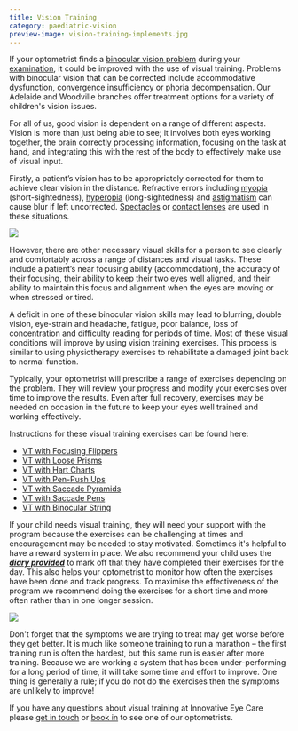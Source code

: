 ```yaml
---
title: Vision Training
category: paediatric-vision
preview-image: vision-training-implements.jpg
---
```

<div class="employee-heading">
<p>If your optometrist finds a <a href="/what-we-do/childrens-vision">binocular vision problem</a> during your <a href="/what-we-do/eye-exam">examination</a>, it could be improved with the use of visual training.  Problems with binocular vision that can be corrected include accommodative dysfunction, convergence insufficiency or phoria decompensation. Our Adelaide and Woodville branches offer treatment options for a variety of children's vision issues.</p>
</div>

For all of us, good vision is dependent on a range of different aspects. Vision is more than just being able to see; it involves both eyes working together, the brain correctly processing information, focusing on the task at hand, and integrating this with the rest of the body to effectively make use of visual input.

Firstly, a patient’s vision has to be appropriately corrected for them to achieve clear vision in the distance. Refractive errors including [myopia](/what-we-do/myopia) (short-sightedness), [hyperopia](/what-we-do/hyperopia) (long-sightedness) and [astigmatism](/what-we-do/astigmatism) can cause blur if left uncorrected. [Spectacles](/what-we-do/glasses) or [contact lenses](/what-we-do/contact-lenses) are used in these situations. 

![](/uploads/photo-1529672425113-d3035c7f4837.jpeg)

However, there are other necessary visual skills for a person to see clearly and comfortably across a range of distances and visual tasks. These include a patient’s near focusing ability (accommodation), the accuracy of their focusing, their ability to keep their two eyes well aligned, and their ability to maintain this focus and alignment when the eyes are moving or when stressed or tired.

A deficit in one of these binocular vision skills may lead to blurring, double vision, eye-strain and headache, fatigue, poor balance, loss of concentration and difficulty reading for periods of time. Most of these visual conditions will improve by using vision training exercises. This process is similar to using physiotherapy exercises to rehabilitate a damaged joint back to normal function.

Typically, your optometrist will prescribe a range of exercises depending on the problem. They will review your progress and modify your exercises over time to improve the results. Even after full recovery, exercises may be needed on occasion in the future to keep your eyes well trained and working effectively.

Instructions for these visual training exercises can be found here:

* [VT with Focusing Flippers](https://innovativeeyecare.com.au/patient-resources/vision-training-with-focusing-flippers/) 
* [VT with Loose Prisms](https://innovativeeyecare.com.au/patient-resources/vision-training-with-loose-prisms/) 
* [VT with Hart Charts](https://innovativeeyecare.com.au/patient-resources/vision-training-with-hart-charts/) 
* [VT with Pen-Push Ups](https://innovativeeyecare.com.au/patient-resources/vision-training-push-up-exercises/) 
* [VT with Saccade Pyramids](https://innovativeeyecare.com.au/patient-resources/vision-training-with-saccade-pyramids/) 
* [VT with Saccade Pens](https://innovativeeyecare.com.au/patient-resources/vision-training-with-saccade-pens/) 
* [VT with Binocular String](https://innovativeeyecare.com.au/patient-resources/vision-training-with-binocular-string/)

If your child needs visual training, they will need your support with the program because the exercises can be challenging at times and encouragement may be needed to stay motivated. Sometimes it's helpful to have a reward system in place. We also recommend your child uses the <i>**[diary provided](https://d1hd12f7n4y2a6.cloudfront.net/innovative-eye-care%2Fedf9851d-0310-406f-976a-92f88dfa0a0c_innovativeeyecarevisualtrainingdiary.pdf)**</i> to mark off that they have completed their exercises for the day. This also helps your optometrist to monitor how often the exercises have been done and track progress. To maximise the effectiveness of the program we recommend doing the exercises for a short time and more often rather than in one longer session.

![](/uploads/photo-1504275107627-0c2ba7a43dba.jpeg)

Don't forget that the symptoms we are trying to treat may get worse before they get better. It is much like someone training to run a marathon – the first training run is often the hardest, but this same run is easier after more training. Because we are working a system that has been under-performing for a long period of time, it will take some time and effort to improve. One thing is generally a rule; if you do not do the exercises then the symptoms are unlikely to improve!

If you have any questions about visual training at Innovative Eye Care please [get in touch](/contact) or [book in](eye-exam) to see one of our optometrists.
